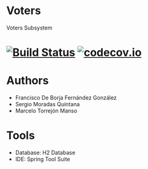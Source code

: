 Voters
======

Voters Subsystem

[![Build Status](https://travis-ci.org/Arquisoft/voters_2b.svg?branch=master)](https://travis-ci.org/Arquisoft/voters_2b) [![codecov.io](https://codecov.io/github/Arquisoft/voters_2b/coverage.svg?branch=master)](https://codecov.io/github/Arquisoft/voters_2b?branch=master)
=========

Authors
=======
* Francisco De Borja Fernández González
* Sergio Moradas Quintana
* Marcelo Torrejón Manso

Tools
========
* Database: H2 Database
* IDE: Spring Tool Suite





